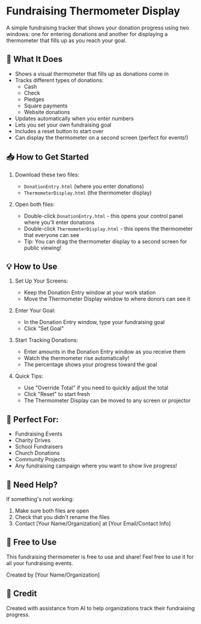 # Fundraising Thermometer Display

A simple fundraising tracker that shows your donation progress using two windows: one for entering donations and another for displaying a thermometer that fills up as you reach your goal.

## 🌟 What It Does

- Shows a visual thermometer that fills up as donations come in
- Tracks different types of donations:
  - Cash
  - Check
  - Pledges
  - Square payments
  - Website donations
- Updates automatically when you enter numbers
- Lets you set your own fundraising goal
- Includes a reset button to start over
- Can display the thermometer on a second screen (perfect for events!)

## 📥 How to Get Started

1. Download these two files:
   - `DonationEntry.html` (where you enter donations)
   - `ThermometerDisplay.html` (the thermometer display)

2. Open both files:
   - Double-click `DonationEntry.html` - this opens your control panel where you'll enter donations
   - Double-click `ThermometerDisplay.html` - this opens the thermometer that everyone can see
   - Tip: You can drag the thermometer display to a second screen for public viewing!

## 💡 How to Use

1. Set Up Your Screens:
   - Keep the Donation Entry window at your work station
   - Move the Thermometer Display window to where donors can see it

2. Enter Your Goal:
   - In the Donation Entry window, type your fundraising goal
   - Click "Set Goal"

3. Start Tracking Donations:
   - Enter amounts in the Donation Entry window as you receive them
   - Watch the thermometer rise automatically!
   - The percentage shows your progress toward the goal

4. Quick Tips:
   - Use "Override Total" if you need to quickly adjust the total
   - Click "Reset" to start fresh
   - The Thermometer Display can be moved to any screen or projector

## 🎯 Perfect For:
- Fundraising Events
- Charity Drives
- School Fundraisers
- Church Donations
- Community Projects
- Any fundraising campaign where you want to show live progress!

## 🤝 Need Help?

If something's not working:
1. Make sure both files are open
2. Check that you didn't rename the files
3. Contact [Your Name/Organization] at [Your Email/Contact Info]

## 📝 Free to Use

This fundraising thermometer is free to use and share! Feel free to use it for all your fundraising events.

Created by [Your Name/Organization]

## 🙏 Credit

Created with assistance from AI to help organizations track their fundraising progress.
